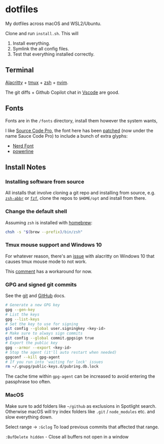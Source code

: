 # dotfiles

My dotfiles across macOS and WSL2/Ubuntu.

Clone and run `install.sh`. This will

1. Install everything.
2. Symlink the all config files.
3. Test that everything installed correctly.

## Terminal

[Alacritty](https://github.com/alacritty/alacritty) + [tmux](https://github.com/tmux/tmux/wiki) + [zsh](https://www.zsh.org/) + [nvim](https://neovim.io/).

The git diffs + Github Copilot chat in [Vscode](https://code.visualstudio.com/docs/setup/setup-overview) are good.

## Fonts

Fonts are in the `/fonts` directory, install them however the system wants,

I like [Source Code Pro](https://github.com/adobe-fonts/source-code-pro), the font here has been [patched](https://github.com/ryanoasis/nerd-fonts?tab=readme-ov-file#font-patcher) (now under the name Sauce Code Pro) to include a bunch of extra glyphs:

- [Nerd Font](https://www.nerdfonts.com/#home)
- [powerline](https://github.com/powerline/fonts)

## Install Notes

### Installing software from source

All installs that involve cloning a git repo and installing from source, e.g. [`zsh-abbr`](https://github.com/olets/zsh-abbr) or [`fzf`](https://github.com/junegunn/fzf), clone the repos to `$HOME/opt` and install from there.

### Change the default shell

Assuming `zsh` is installed with [homebrew](https://brew.sh/):

```bash
chsh -s "$(brew --prefix)/bin/zsh"
```

### Tmux mouse support and Windows 10

For whatever reason, there's an [issue](https://github.com/alacritty/alacritty/issues/1663) with alacritty on Windows 10 that causes tmux mouse mode to not work.

This [comment](https://github.com/alacritty/alacritty/issues/1663#issuecomment-1917418514) has a workaround for now.

### GPG and signed git commits

See the [git](https://git-scm.com/book/en/v2/Git-Tools-Signing-Your-Work) and [GitHub](https://docs.github.com/en/authentication/managing-commit-signature-verification/generating-a-new-gpg-key) docs.

```bash
# Generate a new GPG key
gpg --gen-key
# List the keys
gpg --list-keys
# Set the key to use for signing
git config --global user.signingkey <key-id>
# Make sure to always sign commits
git config --global commit.gpgsign true
# Export the public key
gpg --armor --export <key-id>
# Stop the agent (it'll auto restart when needed)
gpgconf --kill gpg-agent
# If you run into 'waiting for lock' issues
rm ~/.gnupg/public-keys.d/pubring.db.lock
```

The cache time within `gpg-agent` can be increased to avoid entering the passphrase too often.

### MacOS

Make sure to add folders like `~/github` as exclusions in Spotlight search. Otherwise macOS will try index folders like `.git` / `node_modules` etc. and slow everything down.

Select range -> `:Gclog` To load previous commits that affected that range.

`:BufDelete hidden` - Close all buffers not open in a window
